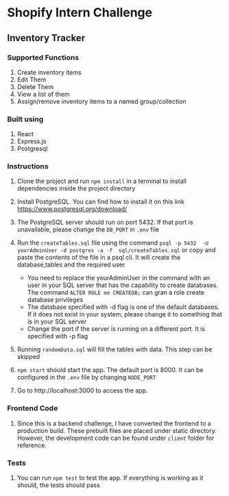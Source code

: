 # Shopify Intern Challenge

## Inventory Tracker
### Supported Functions
1. Create inventory items
2. Edit Them
3. Delete Them
4. View a list of them
5. Assign/remove inventory items to a named group/collection

### Built using
1. React
2. Express.js
3. Postgresql

### Instructions
1. Clone the project and run `npm install` in a terminal to install dependencies inside the project directory
2. Install PostgreSQL. You can find how to install it on this link https://www.postgresql.org/download/
3. The PostgreSQL server should run on port 5432. If that port is unavailable, please change the `DB_PORT` in `.env` file
4. Run the `createTables.sql` file using the command `psql -p 5432  -U yourAdminUser -d postgres -a -f  sql/createTables.sql` or copy and paste the contents of the file in a psql cli. It will create the database,tables and the required user 
    * You need to replace the yourAdminUser in the command with an user in your SQL server that has the capability to create databases. The command `ALTER ROLE me CREATEDB;` can gran a role create database privileges
    * The database specified with -d flag is one of the default databases. If it does not exist in your system, please change it to something that is in your SQL server 
    * Change the port if the server is running on a different port. It is specified with -p flag
5. Running `randomData.sql` will fill the tables with data. This step can be skipped

6. `npm start` should start the app. The default port is 8000. It can be configured in the `.env` file by changing `NODE_PORT`

7. Go to http://localhost:3000 to access the app.

### Frontend Code
1. Since this is a backend challenge, I have converted the frontend to a production build. These prebuilt files are placed under static directory. However, the development code can be found under `client` folder for reference.

### Tests
1. You can run `npm test` to test the app. If everything is working as it should, the tests should pass


    

